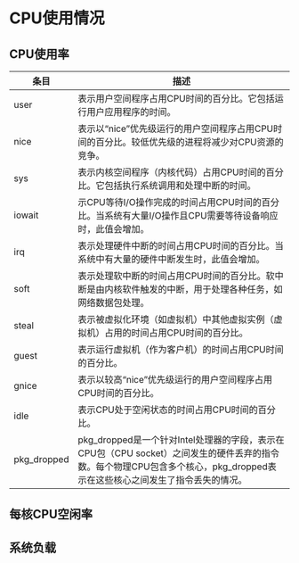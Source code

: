 # CPU使用情况

## CPU使用率

| 条目          | 描述                                                                                                         |
|-------------|------------------------------------------------------------------------------------------------------------|
| user        | 表示用户空间程序占用CPU时间的百分比。它包括运行用户应用程序的时间。                                                                        |
| nice        | 表示以“nice”优先级运行的用户空间程序占用CPU时间的百分比。较低优先级的进程将减少对CPU资源的竞争。                                                     |
| sys         | 表示内核空间程序（内核代码）占用CPU时间的百分比。它包括执行系统调用和处理中断的时间。                                                               |
| iowait      | 示CPU等待I/O操作完成的时间占用CPU时间的百分比。当系统有大量I/O操作且CPU需要等待设备响应时，此值会增加。                                                |
| irq         | 表示处理硬件中断的时间占用CPU时间的百分比。当系统中有大量的硬件中断发生时，此值会增加。                                                              |
| soft        | 表示处理软中断的时间占用CPU时间的百分比。软中断是由内核软件触发的中断，用于处理各种任务，如网络数据包处理。                                                    |
| steal       | 表示被虚拟化环境（如虚拟机）中其他虚拟实例（虚拟机）占用的时间占用CPU时间的百分比。                                                                |
| guest       | 表示运行虚拟机（作为客户机）的时间占用CPU时间的百分比。                                                                              |
| gnice       | 表示以较高“nice”优先级运行的用户空间程序占用CPU时间的百分比。                                                                        |
| idle        | 表示CPU处于空闲状态的时间占用CPU时间的百分比。                                                                                 |
| pkg_dropped | pkg_dropped是一个针对Intel处理器的字段，表示在CPU包（CPU socket）之间发生的硬件丢弃的指令数。每个物理CPU包含多个核心，pkg_dropped表示在这些核心之间发生了指令丢失的情况。 |

## 每核CPU空闲率

## 系统负载
